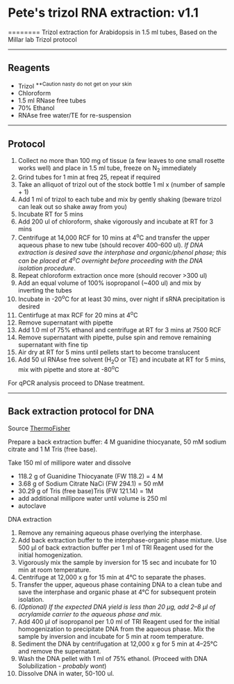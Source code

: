 # Pete's trizol RNA extraction: v1.1
========
Trizol extraction for Arabidopsis in 1.5 ml tubes, Based on the Millar lab Trizol protocol

----
## Reagents
  - Trizol <sup>**Caution nasty do not get on your skin</sup>
  - Chloroform
  - 1.5 ml RNase free tubes
  - 70% Ethanol
  - RNAse free water/TE for re-suspension

----
## Protocol
  1. Collect no more than 100 mg of tissue (a few leaves to one small rosette works well) and place in 1.5 ml tube, freeze on N<sub>2</sub> immediately
  2. Grind tubes for 1 min at freq 25, repeat if required
  3. Take an alliquot of trizol out of the stock bottle 1 ml x (number of sample + 1)
  3. Add 1 ml of trizol to each tube and mix by gently shaking (beware trizol can leak out so shake away from you)
  4. Incubate RT for 5 mins
  5. Add 200 ul of chloroform, shake vigorously and incubate at RT for 3 mins
  6. Centrifuge at 14,000 RCF for 10 mins at 4<sup>o</sup>C and transfer the upper aqueous phase to new tube (should recover 400-600 ul). *If DNA extraction is desired save the interphase and organic/phenol phase; this can be placed at 4<sup>o</sup>C overnight before proceeding with the DNA isolation procedure*.
  7. Repeat chloroform extraction once more (should recover >300 ul)
  8. Add an equal volume of 100% isopropanol (~400 ul) and mix by inverting the tubes
  9. Incubate in -20<sup>o</sup>C for at least 30 mins, over night if sRNA precipitation is desired
  10. Centirfuge at max RCF for 20 mins at 4<sup>o</sup>C
  11. Remove supernatant with pipette
  12. Add 1.0 ml of 75% ethanol and centrifuge at RT for 3 mins at 7500 RCF
  13. Remove supernatant with pipette, pulse spin and remove remaining supernatant with fine tip
  14. Air dry at RT for 5 mins until pellets start to become translucent
  15. Add 50 ul RNAse free solvent (H<sub>2</sub>O or TE) and incubate at RT for 5 mins, mix with pipette and store at -80<sup>o</sup>C
  
For qPCR analysis proceed to DNase treatment.

----
## Back extraction protocol for DNA
Source [ThermoFisher](https://www.thermofisher.com/au/en/home/references/protocols/nucleic-acid-purification-and-analysis/dna-extraction-protocols/tri-reagent-dna-protein-isolation-protocol.html)

Prepare a back extraction buffer: 4 M guanidine thiocyanate, 50 mM sodium citrate and 1 M Tris (free base).

Take 150 ml of millipore water and dissolve
  -	118.2 g of Guanidine Thiocyanate (FW 118.2)	= 4 M
  -	3.68 g of Sodium Citrate NaCi (FW 294.1) 	= 50 mM
  -	30.29 g of Tris (free base)Tris (FW 121.14) 	= 1M
  -	add additional millipore water until volume is 250 ml
  -	autoclave

DNA extraction
 1. Remove any remaining aqueous phase overlying the interphase.
 2. Add back extraction buffer to the interphase-organic phase mixture. Use 500 μl of back extraction buffer per 1 ml of TRI Reagent used for the initial homogenization.
 3. Vigorously mix the sample by inversion for 15 sec and incubate for 10 min at room temperature.
 4. Centrifuge at 12,000 x g for 15 min at 4°C to separate the phases.
 5. Transfer the upper, aqueous phase containing DNA to a clean tube and save the interphase and organic phase at 4°C for subsequent protein isolation.
 6. *(Optional) If the expected DNA yield is less than 20 μg, add 2–8 μl of acrylamide carrier to the aqueous phase and mix.*
 7. Add 400 μl of isopropanol per 1.0 ml of TRI Reagent used for the initial homogenization to precipitate DNA from the aqueous phase. Mix the sample by inversion and incubate for 5 min at room temperature.
 8. Sediment the DNA by centrifugation at 12,000 x g for 5 min at 4–25°C and remove the supernatant.
 9. Wash the DNA pellet with 1 ml of 75% ethanol. (Proceed with DNA Solubilization - *probably wont*)
 10. Dissolve DNA in water, 50-100 ul.

